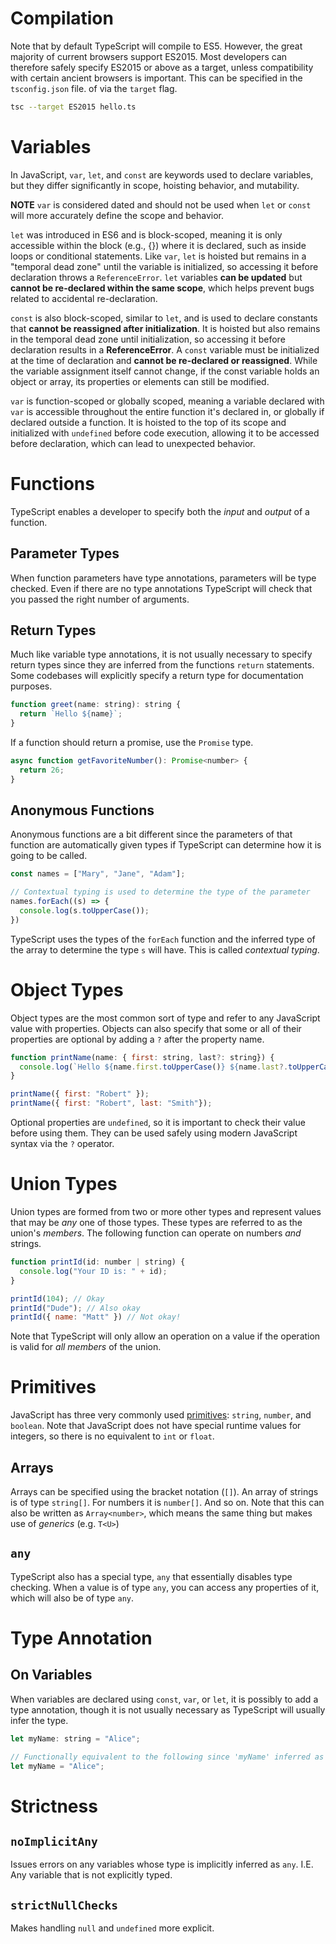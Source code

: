 # Compilation
Note that by default TypeScript will compile to ES5. However, the great majority of current browsers support ES2015. Most developers can therefore safely specify ES2015 or above as a target, unless compatibility with certain ancient browsers is important. This can be specified in the `tsconfig.json` file. of via the `target` flag.

```bash
tsc --target ES2015 hello.ts
```

# Variables
In JavaScript, `var`, `let`, and `const` are keywords used to declare variables, but they differ significantly in scope, hoisting behavior, and mutability.

**NOTE** `var` is considered dated and should not be used when `let` or `const` will more accurately define the scope and behavior.

`let` was introduced in ES6 and is block-scoped, meaning it is only accessible within the block (e.g., {}) where it is declared, such as inside loops or conditional statements. Like `var`, `let` is hoisted but remains in a "temporal dead zone" until the variable is initialized, so accessing it before declaration throws a `ReferenceError`. `let` variables **can be updated** but **cannot be re-declared within the same scope**, which helps prevent bugs related to accidental re-declaration.

`const` is also block-scoped, similar to `let`, and is used to declare constants that **cannot be reassigned after initialization**. It is hoisted but also remains in the temporal dead zone until initialization, so accessing it before declaration results in a **ReferenceError**. A `const` variable must be initialized at the time of declaration and **cannot be re-declared or reassigned**. While the variable assignment itself cannot change, if the const variable holds an object or array, its properties or elements can still be modified.

`var` is function-scoped or globally scoped, meaning a variable declared with `var` is accessible throughout the entire function it's declared in, or globally if declared outside a function. It is hoisted to the top of its scope and initialized with `undefined` before code execution, allowing it to be accessed before declaration, which can lead to unexpected behavior.

# Functions
TypeScript enables a developer to specify both the *input* and *output* of a function.

## Parameter Types
When function parameters have type annotations, parameters will be type checked. Even if there are no type annotations TypeScript will check that you passed the right number of arguments.

## Return Types
Much like variable type annotations, it is not usually necessary to specify return types since they are inferred from the functions `return` statements. Some codebases will explicitly specify a return type for documentation purposes.

```js
function greet(name: string): string {
  return `Hello ${name}`;
}
```

If a function should return a promise, use the `Promise` type.

```js
async function getFavoriteNumber(): Promise<number> {
  return 26;
}
```

## Anonymous Functions
Anonymous functions are a bit different since the parameters of that function are automatically given types if TypeScript can determine how it is going to be called.

```js
const names = ["Mary", "Jane", "Adam"];

// Contextual typing is used to determine the type of the parameter
names.forEach((s) => {
  console.log(s.toUpperCase());
})
```

TypeScript uses the types of the `forEach` function and the inferred type of the array to determine the type `s` will have. This is called *contextual typing*.

# Object Types
Object types are the most common sort of type and refer to any JavaScript value with properties. Objects can also specify that some or all of their properties are optional by adding a `?` after the property name.

```js
function printName(name: { first: string, last?: string}) {
  console.log(`Hello ${name.first.toUpperCase()} ${name.last?.toUpperCase()}`);
}

printName({ first: "Robert" });
printName({ first: "Robert", last: "Smith"});
```

Optional properties are `undefined`, so it is important to check their value before using them. They can be used safely using modern JavaScript syntax via the `?` operator.

# Union Types
Union types are formed from two or more other types and represent values that may be *any* one of those types. These types are referred to as the union's *members*. The following function can operate on numbers *and* strings.

```js
function printId(id: number | string) {
  console.log("Your ID is: " + id);
}

printId(104); // Okay
printId("Dude"); // Also okay
printId({ name: "Matt" }) // Not okay!
```

Note that TypeScript will only allow an operation on a value if the operation is valid for *all members* of the union.

# Primitives
JavaScript has three very commonly used [primitives](https://developer.mozilla.org/en-US/docs/Glossary/Primitive): `string`, `number`, and `boolean`. Note that JavaScript does not have special runtime values for integers, so there is no equivalent to `int` or `float`.
## Arrays
Arrays can be specified using the bracket notation (`[]`). An array of strings is of type `string[]`. For numbers it is `number[]`. And so on. Note that this can also be written as `Array<number>`, which means the same thing but makes use of *generics* (e.g. `T<U>`)
## `any`
TypeScript also has a special type, `any` that essentially disables type checking. When a value is of type `any`, you can access any properties of it, which will also be of type `any`.

# Type Annotation
## On Variables
When variables are declared using `const`, `var`, or `let`, it is possibly to add a type annotation, though it is not usually necessary as TypeScript will usually infer the type.

```js
let myName: string = "Alice";

// Functionally equivalent to the following since 'myName' inferred as type 'string'
let myName = "Alice";
```

# Strictness
## `noImplicitAny`
Issues errors on any variables whose type is implicitly inferred as `any`. I.E. Any variable that is not explicitly typed.

## `strictNullChecks`
Makes handling `null` and `undefined` more explicit.
